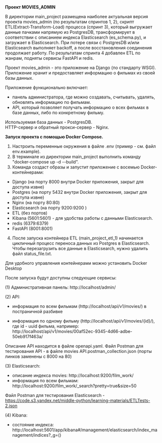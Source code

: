 **Проект MOVIES_ADMIN**

В директории main_project размещена наиболее актуальная версия проекта movies_admin (по результатам спринтов 1, 2),
скрипт ETL(Extract-Transform-Load) процесса (спринт 3), который выгружает данные пачками напрямую из PostgresDB, трансформирует в
соответствии с описанием индекса Elasticsearch (es_schema.py), и загружает в Elasticsearch. При потере связи с 
PostgresDB и/или Elasticsearch выполняет backoff, а после восстановления соединения продолжает работу. 
По результатам спринта 4 добавлен ETL по жанрам, подняты сервисы FastAPI и redis.  

Проект movies_admin - это приложение на Django (по стандарту WSGI).
Приложение хранит и предоставляет информацию о фильмах из своей базы данных.

Приложение функционально включает: 
 - панель администратора, где можно создавать, считывать, удалять, обновлять информацию по фильмам.
 - API, который позволяет получать информацию о всех фильмах в базе данных, либо по конкретному фильму.

Используемая база данных - PostgresDB.  
HTTP-сервер и обратный прокси-сервер - Nginx.

**Запуск проекта с помощью Docker Compose.**

1. Настроить переменные окружения в файле .env (пример - см. файл env.example).
2. В терминале из директории main_project выполнить команду "docker-compose up -d --build".
3. Команда создаст образы и запустит приложение с восемью Docker-контейнерами:
- Django (на порту 8000 внутри Docker приложения, закрыт для доступа извне)
- Postgres (на порту 5432 внутри Docker приложения, закрыт для доступа извне)
- Nginx (на порту 80:80)
- Elasticsearch (на порту 9200:9200 )
- ETL (без портов)
- Kibana (5601:5601) - для удобства работы с данными Elasticsearch.
- redis (6379:6379)
- FastAPI (8001:8001)

4. После запуска контейнера ETL (main_project_etl_1) начинается цикличный процесс переноса данных из 
Postgres в Elasticsearch. Чтобы перезагрузить все данные в Elasticsearch, нужно удалить файл status_file.txt.

Для удобного управления контейнерами можно установить Docker Desktop

После запуска будут доступны следующие сервисы:

(1) Административная панель: http://localhost/admin/

(2) API:

 - информация по всем фильмам (http://localhost/api/v1/movies/) в постраничной разбивке

 - информация по одному фильму (http://localhost/api/v1/movies/{id}/), где id - uuid фильма, 
например: http://localhost/api/v1/movies/00af52ec-9345-4d66-adbe-50eb917f463a/

Описание API находится в файле openapi.yaml.
Файл Postman для тестирования API - в файле movies API.postman_collection.json (порты линков заменены с 8000 на 80)

(3) Elasticsearch:

- описание индекса movies: http://localhost:9200/film_work/
- информация по всем фильмам: http://localhost:9200/film_work/_search?pretty=true&size=50

Файл Postman для тестирования Elasticsearch - 
https://code.s3.yandex.net/middle-python/learning-materials/ETLTests-2.json

(4) Kibana:

- состояние индекса: http://localhost:5601/app/kibana#/management/elasticsearch/index_management/indices?_g=()
